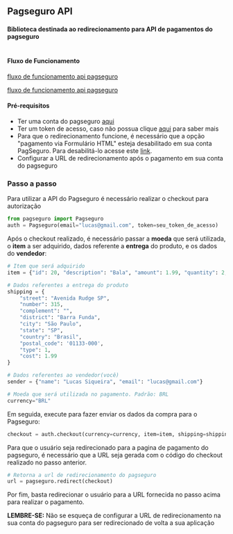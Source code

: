 ## Pagseguro API
#### Biblioteca destinada ao redirecionamento para API de pagamentos do pagseguro

#
#### Fluxo de Funcionamento
[fluxo de funcionamento api pagseguro](https://stc.pagseguro.uol.com.br/pagseguro/i/integracoes/pagamento_via_api.gif)

[fluxo de funcionamento api pagseguro](https://files.readme.io/44c83b8-img_1.png)

#### Pré-requisitos
* Ter uma conta do pagseguro [aqui](https://pagseguro.uol.com.br/registration/registration.jhtml?rcr=a94ca841163f72d80fd722ed640bdee178a122d572976d3c4e900351a26b2d462dee1e3219f2241cd7d93487011c26a78d610f9f6dbf521c4bb5d617fd1bb0b2)
* Ter um token de acesso, caso não possua clique [aqui](https://dev.pagseguro.uol.com.br/reference#autenticacao) para saber mais
* Para que o redirecionamento funcione, é necessário que a opção "pagamento via Formulário HTML" esteja desabilitado em sua conta PagSeguro. Para desabilitá-lo acesse este [link](https://pagseguro.uol.com.br/preferencias/integracoes.jhtml).
* Configurar a URL de redirecionamento após o pagamento em sua conta do pagseguro

  
### Passo a passo

Para utilizar a API do Pagseguro é necessário realizar o checkout para autorização

```python
from pagseguro import Pagseguro
auth = Pagseguro(email="lucas@gmail.com", token=seu_token_de_acesso)
```

Após o checkout realizado, é necessário passar a __moeda__ que será utilizada, o __item__ a ser adquirido, dados referente a __entrega__ do produto, e os dados do __vendedor__:
```python
# Item que será adquirido
item = {"id": 20, "description": "Bala", "amount": 1.99, "quantity": 2, "weight": 0}

# Dados referentes a entrega do produto
shipping = {
    "street": "Avenida Rudge SP",
    "number": 315,
    "complement": "",
    "district": "Barra Funda",
    "city": "São Paulo",
    "state": "SP",
    "country": "Brasil",
    "postal_code": '01133-000',
    "type": 1,
    "cost": 1.99
}

# Dados referentes ao vendedor(você)
sender = {"name": "Lucas Siqueira", "email": "lucas@gmail.com"}

# Moeda que será utilizada no pagamento. Padrão: BRL
currency="BRL"

```

Em seguida, execute para fazer enviar os dados da compra para o Pagseguro:
```python
checkout = auth.checkout(currency=currency, item=item, shipping=shipping, sender=sender)
```

Para que o usuário seja redirecionado para a pagina de pagamento do pagseguro, é necessário que a URL seja gerada com o código do checkout realizado no passo anterior.
```python
# Retorna a url de redirecionamento do pagseguro
url = pagseguro.redirect(checkout)
```

Por fim, basta redirecionar o usuário para a URL fornecida no passo acima para realizar o pagamento.

__LEMBRE-SE:__ Não se esqueça de configurar a URL de redirecionamento na sua conta do pagseguro para ser redirecionado de volta a sua aplicação